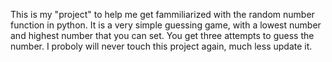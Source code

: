 This is my "project" to help me get fammiliarized with the random number function in python. It is a very simple guessing game, with a lowest number and highest number that you can set. You get three attempts to guess the number. I proboly will never touch this project again, much less update it. 